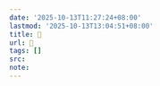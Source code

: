 ```yaml
---
date: '2025-10-13T11:27:24+08:00'
lastmod: '2025-10-13T13:04:51+08:00'
title: 󰗟
url: 󰗟
tags: []
src:
note:
---
```

